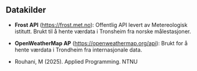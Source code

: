 ## Datakilder
- **Frost API** (https://frost.met.no): Offentlig API levert av Metereologisk istitutt. Brukt til å hente værdata i Tronsheim fra norske målestasjoner.
- **OpenWeatherMap AP** (https://openweathermap.org/api): Brukt for å hente værdata i Trondheim fra internasjonale data. 

- Rouhani, M (2025). Applied Programming. NTNU